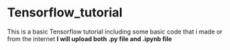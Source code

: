 # Tensorflow_tutorial
This is a basic Tensorflow  tutorial including some basic code that i made or from the internet
**I will upload both .py file and .ipynb file**
